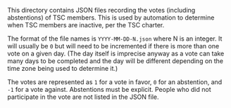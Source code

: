 This directory contains JSON files recording the votes (including abstentions)
of TSC members. This is used by automation to determine when TSC members are
inactive, per the TSC charter.

The format of the file names is `YYYY-MM-DD-N.json` where N is an integer. It
will usually be `0` but will need to be incremented if there is more than one
vote on a given day. (The day itself is imprecise anyway as a vote can take many
days to be completed and the day will be different depending on the time zone
being used to determine it.)

The votes are represented as `1` for a vote in favor, `0` for an abstention, and
`-1` for a vote against. Abstentions must be explicit. People who did not
participate in the vote are not listed in the JSON file.
